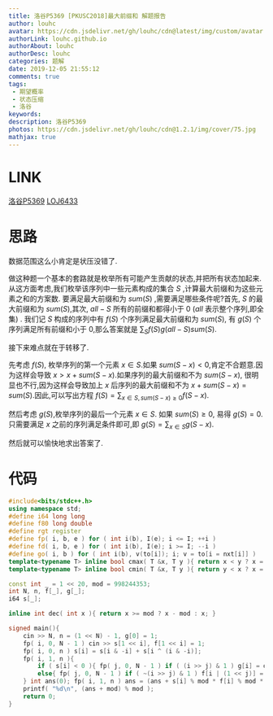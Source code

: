 ```yaml
---
title: 洛谷P5369 [PKUSC2018]最大前缀和 解题报告
author: louhc
avatar: https://cdn.jsdelivr.net/gh/louhc/cdn@latest/img/custom/avatar.jpg
authorLink: louhc.github.io
authorAbout: louhc
authorDesc: louhc
categories: 题解
date: 2019-12-05 21:55:12
comments: true
tags: 
 - 期望概率
 - 状态压缩
 - 洛谷
keywords: 
description: 洛谷P5369
photos: https://cdn.jsdelivr.net/gh/louhc/cdn@1.2.1/img/cover/75.jpg
mathjax: true
---
```


# LINK

[洛谷P5369](https://www.luogu.com.cn/problem/P5369)
[LOJ6433](https://loj.ac/problem/6433)

# 思路

数据范围这么小肯定是状压没错了.

做这种题一个基本的套路就是枚举所有可能产生贡献的状态,并把所有状态加起来.
从这方面考虑,我们枚举该序列中一些元素构成的集合 $S$ ,计算最大前缀和为这些元素之和的方案数.
要满足最大前缀和为 $sum(S)$ ,需要满足哪些条件呢?首先, $S$ 的最大前缀和为 $sum(S)$,其次, $all-S$ 所有的前缀和都得小于 $0$ ($all$ 表示整个序列,即全集) .
我们记 $S$ 构成的序列中有 $f(S)$ 个序列满足最大前缀和为 $sum(S)$, 有 $g(S)$ 个序列满足所有前缀和小于 $0$,那么答案就是 $\sum_{S}f(S)g(all-S)sum(S)$.

接下来难点就在于转移了.

先考虑 $f(S)$, 枚举序列的第一个元素 $x\in S$.如果 $sum(S-x)<0$,肯定不合题意.因为这样会导致 $x > x + sum(S-x)$.如果序列的最大前缀和不为 $sum(S-x)$, 很明显也不行,因为这样会导致加上 $x$ 后序列的最大前缀和不为 $x+sum(S-x)=sum(S)$.因此,可以写出方程 $f(S)=\sum_{x\in S,sum(S-x)\ge0} f(S-x)$.

然后考虑 $g(S)$,枚举序列的最后一个元素 $x \in S$. 如果 $sum(S)\ge0$, 易得 $g(S)=0$.只需要满足 $x$ 之前的序列满足条件即可,即 $g(S)=\sum_{x \in S} g(S-x)$.

然后就可以愉快地求出答案了.

# 代码

```cpp
#include<bits/stdc++.h>
using namespace std;
#define i64 long long
#define f80 long double
#define rgt register
#define fp( i, b, e ) for ( int i(b), I(e); i <= I; ++i )
#define fd( i, b, e ) for ( int i(b), I(e); i >= I; --i )
#define go( i, b ) for ( int i(b), v(to[i]); i; v = to[i = nxt[i]] )
template<typename T> inline bool cmax( T &x, T y ){ return x < y ? x = y, 1 : 0; }
template<typename T> inline bool cmin( T &x, T y ){ return y < x ? x = y, 1 : 0; }

const int _ = 1 << 20, mod = 998244353;
int N, n, f[_], g[_];
i64 s[_];

inline int dec( int x ){ return x >= mod ? x - mod : x; }

signed main(){
    cin >> N, n = (1 << N) - 1, g[0] = 1;
    fp( i, 0, N - 1 ) cin >> s[1 << i], f[1 << i] = 1;
    fp( i, 0, n ) s[i] = s[i & -i] + s[i ^ (i & -i)];
    fp( i, 1, n ){
        if ( s[i] < 0 ){ fp( j, 0, N - 1 ) if ( (i >> j) & 1 ) g[i] = dec(g[i] + g[i ^ (1 << j)]); }
        else{ fp( j, 0, N - 1 ) if ( ~(i >> j) & 1 ) f[i | (1 << j)] = dec(f[i | (1 << j)] + f[i]); }
    } int ans(0); fp( i, 1, n ) ans = (ans + s[i] % mod * f[i] % mod * g[n ^ i] ) % mod;
    printf( "%d\n", (ans + mod) % mod );
    return 0;
}
```